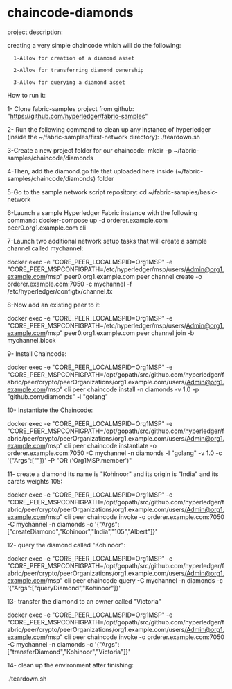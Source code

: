 # chaincode-diamonds
project description:

creating a very simple chaincode which will do the following:

      1-Allow for creation of a diamond asset

      2-Allow for transferring diamond ownership

      3-Allow for querying a diamond asset

How to run it:

1- Clone fabric-samples project from github:
  "https://github.com/hyperledger/fabric-samples"

2- Run the following command to clean up any instance of hyperledger (inside the ~/fabric-samples/first-network directory):
 ./teardown.sh

3-Create a new project folder for our chaincode:
mkdir -p ~/fabric-samples/chaincode/diamonds

4-Then, add the diamond.go file that uploaded here inside (~/fabric-samples/chaincode/diamonds) folder

5-Go to the sample network script repository:
cd ~/fabric-samples/basic-network

6-Launch a sample Hyperledger Fabric instance with the following command:
docker-compose up -d orderer.example.com peer0.org1.example.com cli

7-Launch two additional network setup tasks that will create a sample channel called mychannel:

docker exec -e "CORE_PEER_LOCALMSPID=Org1MSP" -e "CORE_PEER_MSPCONFIGPATH=/etc/hyperledger/msp/users/Admin@org1.example.com/msp" peer0.org1.example.com peer channel create -o orderer.example.com:7050 -c mychannel -f /etc/hyperledger/configtx/channel.tx

8-Now add an existing peer to it:

docker exec -e "CORE_PEER_LOCALMSPID=Org1MSP" -e "CORE_PEER_MSPCONFIGPATH=/etc/hyperledger/msp/users/Admin@org1.example.com/msp" peer0.org1.example.com peer channel join -b mychannel.block

9- Install Chaincode:

docker exec -e "CORE_PEER_LOCALMSPID=Org1MSP" -e "CORE_PEER_MSPCONFIGPATH=/opt/gopath/src/github.com/hyperledger/fabric/peer/crypto/peerOrganizations/org1.example.com/users/Admin@org1.example.com/msp" cli peer chaincode install -n diamonds -v 1.0 -p "github.com/diamonds" -l "golang"

10- Instantiate the Chaincode:

docker exec -e "CORE_PEER_LOCALMSPID=Org1MSP" -e "CORE_PEER_MSPCONFIGPATH=/opt/gopath/src/github.com/hyperledger/fabric/peer/crypto/peerOrganizations/org1.example.com/users/Admin@org1.example.com/msp" cli peer chaincode instantiate -o orderer.example.com:7050 -C mychannel -n diamonds -l "golang" -v 1.0 -c '{"Args":[""]}' -P "OR ('Org1MSP.member')"

11- create a diamond its name is "Kohinoor" and its origin is "India" and its carats weights 105:

docker exec -e "CORE_PEER_LOCALMSPID=Org1MSP" -e "CORE_PEER_MSPCONFIGPATH=/opt/gopath/src/github.com/hyperledger/fabric/peer/crypto/peerOrganizations/org1.example.com/users/Admin@org1.example.com/msp" cli peer chaincode invoke -o orderer.example.com:7050 -C mychannel -n diamonds -c '{"Args":["createDiamond","Kohinoor","India","105","Albert"]}'


12- query the diamond called "Kohinoor":

docker exec -e "CORE_PEER_LOCALMSPID=Org1MSP" -e "CORE_PEER_MSPCONFIGPATH=/opt/gopath/src/github.com/hyperledger/fabric/peer/crypto/peerOrganizations/org1.example.com/users/Admin@org1.example.com/msp" cli peer chaincode query -C mychannel -n diamonds -c '{"Args":["queryDiamond","Kohinoor"]}'

13- transfer the diamond to an owner called "Victoria"

docker exec -e "CORE_PEER_LOCALMSPID=Org1MSP" -e "CORE_PEER_MSPCONFIGPATH=/opt/gopath/src/github.com/hyperledger/fabric/peer/crypto/peerOrganizations/org1.example.com/users/Admin@org1.example.com/msp" cli peer chaincode invoke -o orderer.example.com:7050 -C mychannel -n diamonds -c '{"Args":["transferDiamond","Kohinoor","Victoria"]}'

14- clean up the environment after finishing:

./teardown.sh
